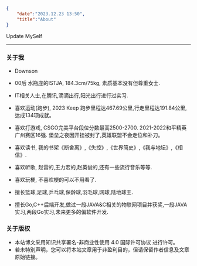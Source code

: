 <!--
 * @Descripttion:  About me 
 * @Author:  DW
 * @Date: 2023-12-23 13:47:12
 * @LastEditTime: 2023-12-23 16:36:45
-->
```json
{
    "date":"2023.12.23 13:50",
    "title":"About"
}
```

Update MySelf


---


### 关于我 

- Downson 
- 00后 水瓶座的ISTJA, 184.3cm/75kg, 素质基本没有但尊重女士.
- IT相关人士,在腾讯,滴滴出行,阳光出行进行过实习.

- 喜欢运动(跑步), 2023 Keep 跑步里程达467.69公里,行走里程达191.84公里,达成134项成就。
- 喜欢打游戏, CSGO完美平台段位分数最高2500-2700. 2021-2022和平精英广州赛区16强. 堡垒之夜因开挂被封了,英雄联盟不会走位和补刀。
- 喜欢读书, 我的书架《断舍离》,《失控》,《世界简史》,《我与地坛》,《相信》.
- 喜欢听歌, 赵雷的,王力宏的,赵英俊的,还有一些流行音乐等等.
- 喜欢玩梗, 不喜欢梗的可以不用看了.

- 擅长篮球,足球,乒乓球,保龄球,羽毛球,网球,陆地球王.
- 擅长Go,C++后端开发,做过一段JAVA&C相关的物联网项目并获奖,一段JAVA实习,两段Go实习,未来更多的偏软件开发.


### 关于版权

- 本站博文采用知识共享署名-非商业性使用 4.0 国际许可协议 进行许可。
- 若未特别声明，您可以将本站文章用于非盈利目的，但请保留作者信息及文章原始链接。




